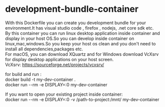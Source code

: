 # development-bundle-container
With this Dockerfile you can create you development bundle for your environment.It has visual studio code , firefox , nodejs, .net core sdk etc.<br>
By this container you can run linux desktop application inside container and display in your host OS.So you can develop inside container on linux,mac,windows.So you keep your host os clean and you don't need to install all dependencies,packages etc.<br>
For macOS, you can download XQuartz and for Windows download VcXsrv for display desktop applications on your host screen.<br>
VcXsrv: https://sourceforge.net/projects/vcxsrv/

for build and run :<br>
docker build -t my-dev-container .<br>
docker run --rm -e DISPLAY=<your-host-ip>:0 my-dev-container<br>
  
If you want to open your existing project inside container:<br>
docker run --rm -e DISPLAY=<your-host-ip>:0 -v /path-to-project:/mnt/ my-dev-container<br>

